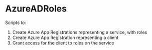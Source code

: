 # AzureADRoles

Scripts to:
1) Create Azure App Registrations representing a service, with roles
2) Create Azure App Registration representing a client
3) Grant access for the client to roles on the service
